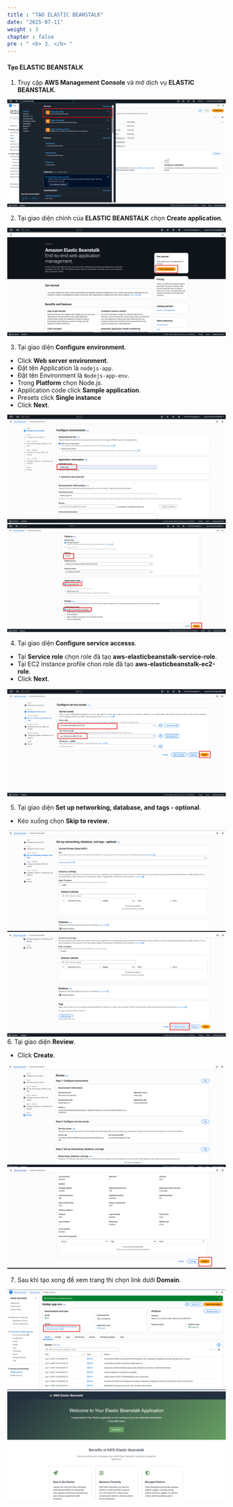 ```yaml
---
title : "TẠO ELASTIC BEANSTALK"
date: "2025-07-11"
weight : 3 
chapter : false
pre : " <b> 3. </b> "
---
```



#### Tạo **ELASTIC BEANSTALK**
1. Truy cập **AWS Management Console** và mở dịch vụ **ELASTIC BEANSTALK**.

![VPC](/images/3.connect/001-BEAN.png)

2. Tại giao diện chính của **ELASTIC BEANSTALK** chọn **Create application**.

![VPC](/images/3.connect/002-BEAN.png)

3. Tại giao diện **Configure environment**.
  + Click **Web server environment**.
  + Đặt tên Application là ```nodejs-app```.
  + Đặt tên Environment là ```Nodejs-app-env```.
  + Trong **Platform** chọn Node.js.
  + Application code click **Sample application**.
  + Presets click **Single instance**
  + Click **Next**.

![VPC](/images/3.connect/003-BEAN.png)
![VPC](/images/3.connect/004-BEAN.png)

4. Tại giao diện **Configure service accesss**.
  + Tại **Service role** chọn role đã tạo **aws-elasticbeanstalk-service-role**.
  + Tại EC2 instance profile chon role đã tạo **aws-elasticbeanstalk-ec2-role**.
  + Click **Next**.

  ![VPC](/images/3.connect/005-BEAN.png)

5. Tại giao diện **Set up networking, database, and tags - optional**.
  + Kéo xuống chọn **Skip to review**.

  ![VPC](/images/3.connect/006-BEAN.png)
  ![VPC](/images/3.connect/007-BEAN.png)
6. Tại giao diện **Review**.
  + Click **Create**.

  ![VPC](/images/3.connect/008-BEAN.png)
  ![VPC](/images/3.connect/009-BEAN.png)

7. Sau khi tạo xong để xem trang thì chọn link dưới **Domain**.

  ![VPC](/images/3.connect/010-BEAN.png)
  ![VPC](/images/3.connect/011-BEAN.png)